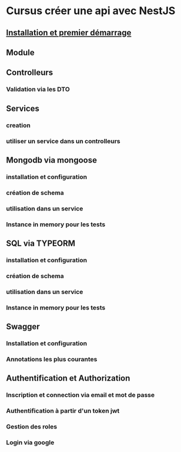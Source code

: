 # Cursus créer une api avec NestJS


## [Installation et premier démarrage](./1-installation/1-installation.md)

## Module

## Controlleurs
### Validation via les DTO

## Services
### creation
### utiliser un service dans un controlleurs

## Mongodb via mongoose
### installation et configuration
### création de schema
### utilisation dans un service
### Instance in memory pour les tests

## SQL via TYPEORM
### installation et configuration
### création de schema
### utilisation dans un service
### Instance in memory pour les tests

## Swagger
### Installation et configuration
### Annotations les plus courantes

## Authentification et Authorization
### Inscription et connection via email et mot de passe
### Authentification à partir d'un token jwt
### Gestion des roles
### Login via google

